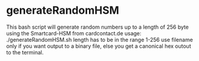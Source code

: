 # generateRandomHSM
This bash script will generate random numbers up to a length of 256 byte
using the Smartcard-HSM from cardcontact.de
usage:
	./generateRandomHSM.sh <length> <filename>
length has to be in the range 1-256
use filename only if you want output to a binary file, else you get a canonical hex outout to the terminal.
